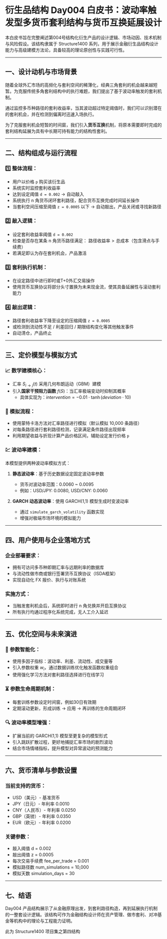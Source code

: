 # 衍生品结构 Day004 白皮书：波动率触发型多货币套利结构与货币互换延展设计

本白皮书旨在完整阐述第004号结构化衍生产品的设计逻辑、市场动因、技术机制与风险假设。该结构隶属于 Structure1400 系列，用于展示金融衍生品结构设计能力与高级建模方法论，具备较高的理论原创性与实践可行性。

---

## 一、设计动机与市场背景

随着全球外汇市场的高频化与套利空间的稀薄化，经典三角套利的机会越来越短暂。为克服传统多角套利结构中的执行难题，我们提出了基于波动率触发的套利机制。

通过监控多币种路径的套利收益率，当其波动超过特定阈值时，我们可以识别潜在的套利机会，并在检测到偏离时迅速入场执行。

为了克服套利机会短暂的时间窗，我们引入**货币互换**机制，将原本需要即时完成的套利结构延展为具有中长期可持有能力的结构性套利。

---

## 二、结构组成与运行流程

### 1️⃣ 整体流程：

* 用户以价格 `p` 购买该衍生品
* 系统实时监控套利收益率
* 达到设定阈值 `d = 0.002` → 自动敲入
* 系统执行 n 角货币闭环套利路径，配合货币互换完成时间延长操作
* 当套利空间压缩至阈值 `z = 0.0005` 以下 → 自动敲出，产品关闭或寻找新路径

### 2️⃣ 敲入逻辑：

* 设定套利收益率阈值 `d = 0.002`
* 检查是否存在某条 n 角货币路径满足：
  $\text{路径收益率} > \text{总成本（包含滑点与手续费）}$
* 若满足即认为存在套利机会，产品激活

### 3️⃣ 套利执行机制：

* 在设定路径中进行即时或T+0外汇交易操作
* 使用货币互换协议将部分头寸置换为未来现金流，使其具备延展性与滚动套利能力

### 4️⃣ 敲出逻辑：

* 路径套利收益率下降至设定的压缩阈值 `z = 0.0005`
* 或检测到流动性不足 / 利差回归 / 期限结构变化等其他触发事件
* 自动清仓，产品终止

---

## 三、定价模型与模拟方式

### 📈 数学建模核心：

* 汇率 $S_{i \to j}(t)$ 采用几何布朗运动（GBM）建模
* 引入**国家干预阻力函数** $f(S)$：当汇率极端变动时抑制其概率
  * 具体实现为：$intervention = -0.01 \cdot \tanh(deviation \cdot 10)$

### 🧮 模拟流程：

* 使用蒙特卡洛方法对汇率路径进行模拟（默认模拟 10,000 条路径）
* 对每条路径进行套利路径检测，记录满足条件路径出现频率
* 利用期望收益与折现计算产品价格区间，辅助设定发行价格 `p`

### 💹 波动率建模：

本模型提供两种波动率模拟方式：

1. **静态波动率**：基于历史数据设定固定波动率参数
   * 货币对波动率范围：0.0060 ~ 0.0095
   * 例如：USD/JPY: 0.0080, USD/CNY: 0.0060

2. **GARCH 动态波动率**：使用 GARCH(1,1) 模型生成时变波动率
   * 通过 `simulate_garch_volatility` 函数实现
   * 增强对极端市场环境的模拟能力

---

## 四、用户使用与企业落地方式

### 企业部署要求：

* 拥有可访问多币种即期汇率与远期利率的数据库
* 与流动性做市商或银行签署货币互换协议（ISDA框架）
* 实现自动化 FX 报价、执行与对账系统

### 实施方式：

* 当触发套利机会后，系统即时进行 n 角兑换并开启互换协议
* 所有执行均通过程序化系统完成，无人工介入延迟

---

## 五、优化空间与未来演进

### 🧠 参数智能化：

* 使用多因子指标：波动率、利差、流动性、成交量等
* 引入参数权重 $w_i$，通过数据训练优化触发函数权重组合
* 使用强化学习方法对套利路径选择进行在线学习

### ⏳ 参数生命周期机制：

* 每套训练参数设定时间窗，例如30日有效期
* 定期滚动更新，形成训练 → 应用 → 再训练的生命周期闭环

### 🔍 波动率模型增强：

* 扩展当前的 GARCH(1,1) 模型至更复杂的模型形式
* 引入跳跃扩散过程，更好地捕捉汇率市场的剧烈波动
* 结合市场情绪指标，提升模型对异常波动的预测能力

---

## 六、货币清单与参数设置

### 当前支持的货币：

* USD（美元）- 基准货币
* JPY（日元）- 年利率 0.0010
* CNY（人民币）- 年利率 0.0250
* GBP（英镑）- 年利率 0.0350
* EUR（欧元）- 年利率 0.0200

### 关键参数：

* 敲入阈值 d = 0.002
* 敲出阈值 z = 0.0005
* 每次交易手续费 fee_per_trade = 0.001
* 模拟路径数 num_simulations = 10,000
* 模拟天数 simulation_days = 30

---

## 七、结语

Day004 产品结构展示了从金融原理出发，到套利路径构造，再到延展执行机制的一整套设计逻辑。该结构可作为金融结构设计师在资产管理、做市套利、对冲基金等机构中的理论与工程能力证明。

此为 Structure1400 项目集之第四结构
